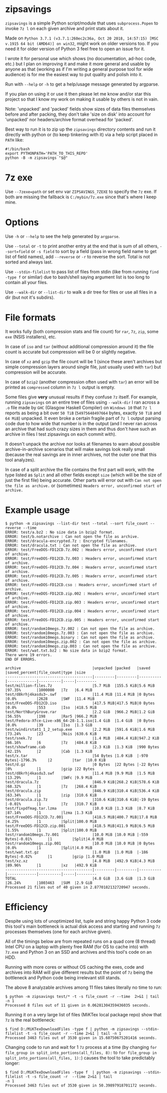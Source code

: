 # zipsavings
`zipsavings` is a simple Python script/module that uses `subprocess.Popen`
to invoke `7z l` on each given archive and print stats about it.

Made on `Python 3.7.1 (v3.7.1:260ec2c36a, Oct 20 2018, 14:57:15) [MSC v.1915 64 bit (AMD64)] on win32`,
might work on older versions too. If you need it for older version of Python 3 feel free to open an issue for it.

I wrote it for personal use which shows (no documentation, ad-hoc code, etc.) but
I plan on improving it and make it more general
and usable by anyone as that (working as if I'm writing a general purpose tool
for wide audience) is for me the easiest way to put quality and polish into it.

Run with `--help` or `-h` to get a help/usage message generated by argparse.

If you plan on using it or use it then please let me know and/or star this project so
that I know my work on making it usable by others is not in vain.

Note: 'unpacked' and 'packed' fields show sizes of data files themselves
before and after packing, they don't take 'size on disk' into account
for 'unpacked' nor headers/archive format overhead for 'packed'.

Best way to run it is to zip up the `zipsavings` directory contents
and run it directly with python or (to keep tinkering with it) via a help
script placed in `PATH` like:

```
#!/bin/bash
export PYTHONPATH='PATH_TO_THIS_REPO'
python -B -m zipsavings "$@"
```

# 7z exe

Use `--7zexe=path` or set env var `ZIPSAVINGS_7ZEXE` to specify the `7z` exe.
If both are missing the fallback is `C:/mybin/7z.exe` since that's where I keep mine.


# Options
Use `-h` or `--help` to see the help generated by `argparse`.

Use `--total` or `-t` to print another entry at the end that is sum of all others,
`--sort=field` or `-s field` to sort by a field (pass in wrong field name to get list of field names),
add `--reverse` or `-r` to reverse the sort. Total is not sorted and always last.

Use `--stdin-filelist` to pass list of files from stdin (like from running `find -type f` or similar)
due to bash/shell saying argument list is too long to contain all your files.

Use `--walk-dir` or `--list-dir` to walk a dir tree for files or use all files in a dir (but not it's subdirs).

# File formats

It works fully (both compression stats and file
count) for `rar`, `7z`, `zip`, some `exe` (NSIS installers), etc.

In case of `iso` and `tar` (without additional compression around it) the file
count is accurate but compression will be 0 or slightly negative.

In case of `xz` and `gzip` the file count will be 1 (since these aren't archives
but simple compression layers around single file, just usually used with `tar`) but compression will be accurate.

In case of `bzip2` (another compression often used with `tar`) an error will be
printed as `compressed` column in `7z l` output is empty.

Some files give **very** unusual results if they confuse `7z` itself.
For example, running `zipsavings` on an entire tree of files using `--walk-dir` I
ran across a `.o` file made by `GHC` (Glasgow Haskell Compiler) on `Windows 10`
that `7z l` reports as being a bit over `50 TiB` (`54975648497664` bytes,
exactly `50 TiB` and `64 MiB`) unpacked. It even broke a certain fragile part
of `7z l` output parsing code due to how wide that number is in the output (and
I never ran across an archive that had such crazy sizes in them and thus don't
have such an archive in files I test zipsavings on each commit with).

It doesn't unpack the archive nor looks at filenames to warn about possible
archive-in-archive scenarios that will make savings look really small (because
the real savings are in inner archives, not the outer one that this tool analyzes).

In case of a split archive the file contains the first part will work, with the
type listed as `Split` and all other fields except `size` (which will be the size
of just the first file) being accurate. Other parts will error out
with `Can not open the file as archive.` or (sometimes) `Headers error, unconfirmed start of archive.`


# Example usage

```
$ python -m zipsavings --list-dir test --total --sort file_count --reverse --time
ERROR: test/a.bz2 : No size data in bzip2 format.
ERROR: test/b.notarchive : Can not open the file as archive.
ERROR: test/dracula-encrypted.7z : Encrypted filenames.
ERROR: test/dracula.txt : Can not open the file as archive.
ERROR: test/FreeDOS-FD12CD.7z.002 : Headers error, unconfirmed start of archive.
ERROR: test/FreeDOS-FD12CD.7z.003 : Headers error, unconfirmed start of archive.
ERROR: test/FreeDOS-FD12CD.7z.004 : Headers error, unconfirmed start of archive.
ERROR: test/FreeDOS-FD12CD.7z.005 : Headers error, unconfirmed start of archive.
ERROR: test/FreeDOS-FD12CD.cso : Headers error, unconfirmed start of archive.
ERROR: test/FreeDOS-FD12CD.zip.002 : Headers error, unconfirmed start of archive.
ERROR: test/FreeDOS-FD12CD.zip.003 : Headers error, unconfirmed start of archive.
ERROR: test/FreeDOS-FD12CD.zip.004 : Headers error, unconfirmed start of archive.
ERROR: test/FreeDOS-FD12CD.zip.005 : Headers error, unconfirmed start of archive.
ERROR: test/random10megs.7z.002 : Can not open the file as archive.
ERROR: test/random10megs.7z.003 : Can not open the file as archive.
ERROR: test/random10megs.binary : Can not open the file as archive.
ERROR: test/random10megs.zip.002 : Can not open the file as archive.
ERROR: test/random10megs.zip.003 : Can not open the file as archive.
ERROR: test/wat.txt.bz2 : No size data in bzip2 format.
There were 19 errors.
END OF ERRORS.

archive                                |unpacked |packed   |saved     |saved_percent|file_count|type |size
---------------------------------------|---------|---------|----------|-------------|----------|-----|---------
test/million-files.7z                  |5.7 MiB  |155.5 KiB|5.6 MiB   |97.35%       |1000000   |7z   |6.4 MiB
test/d8krhj4kasdu3~.swf                |11.4 MiB |11.4 MiB |0 Bytes   |0.0%         |2628      |SWF  |11.4 MiB
test/FreeDOS-FD12CD.iso                |417.5 MiB|417.5 MiB|0 Bytes   |0.0%         |553       |Iso  |418.5 MiB
test/NorthBuryGrove.rar                |2.2 GiB  |966.2 MiB|1.2 GiB   |56.55%       |198       |Rar5 |966.2 MiB
test/Fedora-Xfce-Live-x86_64-28-1.1.iso|1.4 GiB  |1.4 GiB  |0 Bytes   |0.0%         |39        |Iso  |1.3 GiB
test/windirstat1_1_2_setup.exe         |2.2 MiB  |591.6 KiB|1.6 MiB   |73.24%       |23        |Nsis |630.6 KiB
test/snek.7z                           |1.4 MiB  |484.4 KiB|947.2 KiB |66.16%       |6         |7z   |484.8 KiB
test/showframe.cab                     |2.3 KiB  |1.3 KiB  |990 Bytes |42.15%       |2         |Cab  |1.3 KiB
test/x.tar                             |54 Bytes |1.0 KiB  |-970 Bytes|-1796.3%     |2         |tar  |10.0 KiB
test/d.gz                              |0 Bytes  |22 Bytes |-22 Bytes |0%           |1         |gzip |22 Bytes
test/d8krhj4kasdu3.swf                 |11.4 MiB |9.9 MiB  |1.5 MiB   |13.29%       |1         |SWFc |9.9 MiB
test/dracula.7z                        |846.9 KiB|268.2 KiB|578.6 KiB |68.32%       |1         |7z   |268.4 KiB
test/dracula.zip                       |846.9 KiB|310.4 KiB|536.4 KiB |63.34%       |1         |zip  |310.6 KiB
test/dracula.zip.7z                    |310.6 KiB|310.6 KiB|-19 Bytes |-0.01%       |1         |7z   |310.7 KiB
test/fixpdfmag.tar.lzma                |10.0 KiB |1.3 KiB  |8.7 KiB   |87.14%       |1         |lzma |1.3 KiB
test/FreeDOS-FD12CD.7z.001             |418.5 MiB|400.7 MiB|17.8 MiB  |4.25%        |1         |Split|100.0 MiB
test/FreeDOS-FD12CD.zip.001            |418.5 MiB|411.9 MiB|6.5 MiB   |1.55%        |1         |Split|100.0 MiB
test/random10megs.7z.001               |10.0 MiB |10.0 MiB |-559 Bytes|-0.01%       |1         |Split|4.0 MiB
test/random10megs.zip.001              |10.0 MiB |10.0 MiB |0 Bytes   |0.0%         |1         |Split|4.0 MiB
test/wat.txt.gz                        |1.0 MiB  |1.0 MiB  |-186 Bytes|-0.02%       |1         |gzip |1.0 MiB
test/xz.xz                             |4.8 MiB  |492.9 KiB|4.3 MiB   |89.96%       |1         |xz   |492.9 KiB
---------------------------------------|---------|---------|----------|-------------|----------|-----|---------
TOTAL                                  |4.8 GiB  |3.6 GiB  |1.3 GiB   |26.24%       |1003463   |SUM  |2.9 GiB
Processed 21 files out of 40 given in 2.8770182132720947 seconds.
```

# Efficiency

Despite using lots of unoptimized list, tuple and string happy Python 3 code this tool's main
bottleneck is actual disk access and starting and running `7z` processes themselves (one for each archive given).

All of the timings below are from repeated runs on a quad core (8 thread) Intel CPU on a laptop
with plenty free RAM (for OS to cache into) with `7z.exe` and Python 3 on an SSD and archives and this tool's code on an HDD.

Running with more cores or without OS caching the exes, code and archives into RAM will give different results
but the point of `7z` being the bottleneck and Python code being irrelevant still stands.

The above 8 analyzable archives among 11 files takes literally no time to run:

```
$ python -m zipsavings test/* -t -s file_count -r --time  2>&1 | tail -n 1
Processed 8 files out of 11 given in 0.06281304359436035 seconds.
```

Running it on a very large list of files (MiKTex local package repo) show that `7z` is the real bottleneck:

```
$ find D:/MiKTexDownloadFiles -type f | python -m zipsavings --stdin-filelist -t -s file_count -r --time 2>&1 | tail -n 1
Processed 3463 files out of 3530 given in 15.60750675201416 seconds.
```

Changing code to run and wait for 1 `7z` process at a time (by
changing `for file_group in split_into_portions(all_files, 8):` to `for file_group in split_into_portions(all_files, 1):`)
causes the tool to take predictably longer:

```
$ find D:/MiKTexDownloadFiles -type f  | python -m zipsavings --stdin-filelist -t -s file_count -r  --time 2>&1 | tail
-n 1
Processed 3463 files out of 3530 given in 50.39897918701172 seconds.
```
